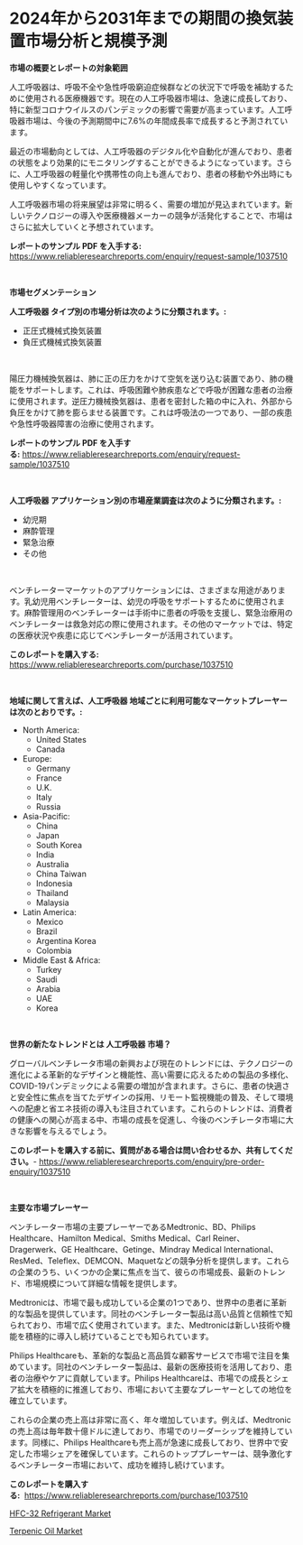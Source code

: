 <p><h1>2024年から2031年までの期間の換気装置市場分析と規模予測</h1></p><p><strong>市場の概要とレポートの対象範囲</strong></p>
<p><p>人工呼吸器は、呼吸不全や急性呼吸窮迫症候群などの状況下で呼吸を補助するために使用される医療機器です。現在の人工呼吸器市場は、急速に成長しており、特に新型コロナウイルスのパンデミックの影響で需要が高まっています。人工呼吸器市場は、今後の予測期間中に7.6%の年間成長率で成長すると予測されています。</p><p>最近の市場動向としては、人工呼吸器のデジタル化や自動化が進んでおり、患者の状態をより効果的にモニタリングすることができるようになっています。さらに、人工呼吸器の軽量化や携帯性の向上も進んでおり、患者の移動や外出時にも使用しやすくなっています。</p><p>人工呼吸器市場の将来展望は非常に明るく、需要の増加が見込まれています。新しいテクノロジーの導入や医療機器メーカーの競争が活発化することで、市場はさらに拡大していくと予想されています。</p></p>
<p><strong>レポートのサンプル PDF を入手する:</strong> <a href="https://www.reliableresearchreports.com/enquiry/request-sample/1037510">https://www.reliableresearchreports.com/enquiry/request-sample/1037510</a></p>
<p>&nbsp;</p>
<p><strong>市場セグメンテーション</strong></p>
<p><strong>人工呼吸器 タイプ別の市場分析は次のように分類されます。:</strong></p>
<p><ul><li>正圧式機械式換気装置</li><li>負圧式機械式換気装置</li></ul></p>
<p>&nbsp;</p>
<p><p>陽圧力機械換気器は、肺に正の圧力をかけて空気を送り込む装置であり、肺の機能をサポートします。これは、呼吸困難や肺疾患などで呼吸が困難な患者の治療に使用されます。逆圧力機械換気器は、患者を密封した箱の中に入れ、外部から負圧をかけて肺を膨らませる装置です。これは呼吸法の一つであり、一部の疾患や急性呼吸器障害の治療に使用されます。</p></p>
<p><strong>レポートのサンプル PDF を入手する:</strong>&nbsp;<a href="https://www.reliableresearchreports.com/enquiry/request-sample/1037510">https://www.reliableresearchreports.com/enquiry/request-sample/1037510</a></p>
<p>&nbsp;</p>
<p><strong> 人工呼吸器 アプリケーション別の市場産業調査は次のように分類されます。:</strong></p>
<p><ul><li>幼児期</li><li>麻酔管理</li><li>緊急治療</li><li>その他</li></ul></p>
<p>&nbsp;</p>
<p><p>ベンチレーターマーケットのアプリケーションには、さまざまな用途があります。乳幼児用ベンチレーターは、幼児の呼吸をサポートするために使用されます。麻酔管理用のベンチレーターは手術中に患者の呼吸を支援し、緊急治療用のベンチレーターは救急対応の際に使用されます。その他のマーケットでは、特定の医療状況や疾患に応じてベンチレーターが活用されています。</p></p>
<p><strong>このレポートを購入する:</strong>&nbsp; <a href="https://www.reliableresearchreports.com/purchase/1037510">https://www.reliableresearchreports.com/purchase/1037510</a></p>
<p>&nbsp;</p>
<p><strong>地域に関して言えば、人工呼吸器 地域ごとに利用可能なマーケットプレーヤーは次のとおりです。:</strong></p>
<p><ul>
    <li>
        North America:
        <ul>
            <li>United States</li>
            <li>Canada</li>
        </ul>
    </li>
    <li>
        Europe:
        <ul>
            <li>Germany</li>
            <li>France</li>
            <li>U.K.</li>
            <li>Italy</li>
            <li>Russia</li>
        </ul>
    </li>
    <li>
        Asia-Pacific:
        <ul>
            <li>China</li>
            <li>Japan</li>
            <li>South Korea</li>
            <li>India</li>
            <li>Australia</li>
            <li>China Taiwan</li>
            <li>Indonesia</li>
            <li>Thailand</li>
            <li>Malaysia</li>
        </ul>
    </li>
    <li>
        Latin America:
        <ul>
            <li>Mexico</li>
            <li>Brazil</li>
            <li>Argentina Korea</li>
            <li>Colombia</li>
        </ul>
    </li>
    <li>
        Middle East & Africa:
        <ul>
            <li>Turkey</li>
            <li>Saudi</li>
            <li>Arabia</li>
            <li>UAE</li>
            <li>Korea</li>
        </ul>
    </li>
    </ul></p>
<p>&nbsp;</p>
<p><strong>世界の新たなトレンドとは 人工呼吸器 市場？</strong></p>
<p><p>グローバルベンチレータ市場の新興および現在のトレンドには、テクノロジーの進化による革新的なデザインと機能性、高い需要に応えるための製品の多様化、COVID-19パンデミックによる需要の増加が含まれます。さらに、患者の快適さと安全性に焦点を当てたデザインの採用、リモート監視機能の普及、そして環境への配慮と省エネ技術の導入も注目されています。これらのトレンドは、消費者の健康への関心が高まる中、市場の成長を促進し、今後のベンチレータ市場に大きな影響を与えるでしょう。</p></p>
<p><strong>このレポートを購入する前に、質問がある場合は問い合わせるか、共有してください。</strong>- <a href="https://www.reliableresearchreports.com/enquiry/pre-order-enquiry/1037510">https://www.reliableresearchreports.com/enquiry/pre-order-enquiry/1037510</a></p>
<p>&nbsp;</p>
<p><strong>主要な市場プレーヤー</strong></p>
<p><p>ベンチレーター市場の主要プレーヤーであるMedtronic、BD、Philips Healthcare、Hamilton Medical、Smiths Medical、Carl Reiner、Dragerwerk、GE Healthcare、Getinge、Mindray Medical International、ResMed、Teleflex、DEMCON、Maquetなどの競争分析を提供します。これらの企業のうち、いくつかの企業に焦点を当て、彼らの市場成長、最新のトレンド、市場規模について詳細な情報を提供します。</p><p>Medtronicは、市場で最も成功している企業の1つであり、世界中の患者に革新的な製品を提供しています。同社のベンチレーター製品は高い品質と信頼性で知られており、市場で広く使用されています。また、Medtronicは新しい技術や機能を積極的に導入し続けていることでも知られています。</p><p>Philips Healthcareも、革新的な製品と高品質な顧客サービスで市場で注目を集めています。同社のベンチレーター製品は、最新の医療技術を活用しており、患者の治療やケアに貢献しています。Philips Healthcareは、市場での成長とシェア拡大を積極的に推進しており、市場において主要なプレーヤーとしての地位を確立しています。</p><p>これらの企業の売上高は非常に高く、年々増加しています。例えば、Medtronicの売上高は毎年数十億ドルに達しており、市場でのリーダーシップを維持しています。同様に、Philips Healthcareも売上高が急速に成長しており、世界中で安定した市場シェアを確保しています。これらのトッププレーヤーは、競争激化するベンチレーター市場において、成功を維持し続けています。</p></p>
<p><strong>このレポートを購入する:</strong>&nbsp;&nbsp;<a href="https://www.reliableresearchreports.com/purchase/1037510">https://www.reliableresearchreports.com/purchase/1037510</a></p>
<p><p><a href="https://picayune-night-cbd.notion.site/Global-HFC-32-Refrigerant-Market-by-Types-Applications-and-Major-Players-with-Regional-Growth-Rat-a5ece7ba10be480eabf343a4ab925a0e">HFC-32 Refrigerant Market</a></p><p><a href="https://github.com/Hazelklievgspy6vdcsmu106w/Market-Research-Report-List-1/blob/main/terpenic-oil-market.md">Terpenic Oil Market</a></p></p>